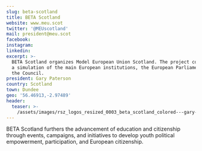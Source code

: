 ```yaml
---
slug: beta-scotland
title: BETA Scotland
website: www.meu.scot
twitter: '@MEUscotland'
mail: president@meu.scot
facebook:
instagram:
linkedin:
excerpt: >-
  BETA Scotland organizes Model European Union Scotland. The project consists of
  a simulation of the main European institutions, the European Parliament and
  the Council.
president: Gary Paterson
country: Scotland
town: Dundee
geo: '56.46913,-2.97489'
header:
  teaser: >-
    /assets/images/rsz_logos_resized_0003_beta_scotland_colored---gary-paterson.png
---
```

<!--StartFragment-->

BETA Scotland furthers the advancement of education and citizenship through events, campaigns, and initiatives to develop youth political empowerment, participation, and European citizenship.

<!--EndFragment-->
